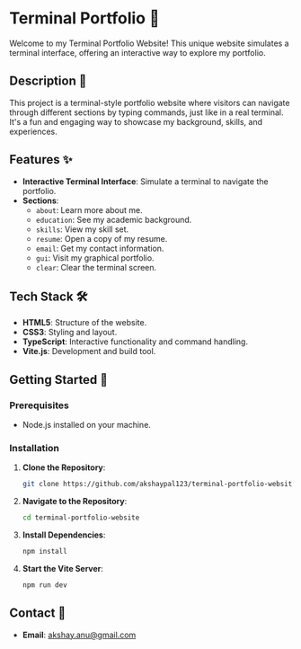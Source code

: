 # Terminal Portfolio 🚀

Welcome to my Terminal Portfolio Website! This unique website simulates a terminal interface, offering an interactive way to explore my portfolio.

## Description 📄

This project is a terminal-style portfolio website where visitors can navigate through different sections by typing commands, just like in a real terminal. It's a fun and engaging way to showcase my background, skills, and experiences.

## Features ✨

- **Interactive Terminal Interface**: Simulate a terminal to navigate the portfolio.
- **Sections**: 
  - `about`: Learn more about me.
  - `education`: See my academic background.
  - `skills`: View my skill set.
  - `resume`: Open a copy of my resume.
  - `email`: Get my contact information.
  - `gui`: Visit my graphical portfolio.
  - `clear`: Clear the terminal screen.

## Tech Stack 🛠️

- **HTML5**: Structure of the website.
- **CSS3**: Styling and layout.
- **TypeScript**: Interactive functionality and command handling.
- **Vite.js**: Development and build tool.

## Getting Started 🚀

### Prerequisites

- Node.js installed on your machine.

### Installation

1. **Clone the Repository**:
   ```bash
   git clone https://github.com/akshaypal123/terminal-portfolio-website

2. **Navigate to the Repository**:
    ```bash
    cd terminal-portfolio-website

3. **Install Dependencies**:
    ```bash
    npm install

4. **Start the Vite Server**:
    ```bash
    npm run dev 

## Contact 📧

- **Email**: akshay.anu@gmail.com

[comment]: # (- **Website**: [Your GUI Portfolio URL])

